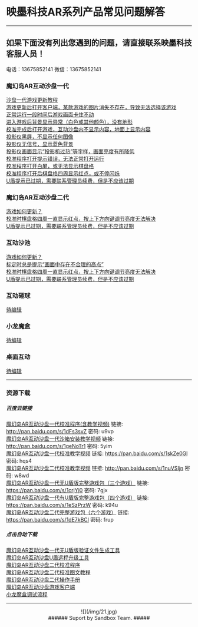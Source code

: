 # 映墨科技AR系列产品常见问题解答 #

----------

## 如果下面没有列出您遇到的问题，请直接联系映墨科技客服人员！ #
电话：13675852141 微信：13675852141

### 魔幻岛AR互动沙盘一代 ###

[沙盘一代游戏更新教程](MagicIsland-Update-V1.html "图文教程")    
[游戏更新后打开客户端，某款游戏的图片消失不存在，导致无法选择该游戏](MagicIsland-Update-1.html "游戏更新后打开客户端，某款游戏的图片消失不存在，导致无法选择该游戏")   
[正常运行一段时间后游戏画面卡住不动](MagicIsland-Kinect-1.html "正常运行一段时间后游戏画面卡住不动")   
[进入游戏后背景显示异常（白色或其他颜色），没有地形](MagicIsland-Kinect-2.html "进入游戏后背景显示异常（白色或其他颜色），没有地形")   
[校准完成后打开游戏，互动沙盘内不显示内容，地面上显示内容](MagicIsland-Calibration-1.html "校准完成后打开游戏，互动沙盘内不显示内容，地面上显示内容")   
[投影仪黑屏，不显示任何图像](MagicIsland-Projector-1.html "投影仪黑屏，不显示任何图像")   
[投影仪无信号，显示蓝色背景](MagicIsland-Projector-2.html "投影仪无信号，显示蓝色背景")   
[投影仪画面显示“投影机过热”等字样，画面亮度有所降低](MagicIsland-Projector-3.html "投影仪画面显示“投影机过热”等字样，画面亮度有所降低")   
[校准程序打开提示错误，无法正常打开运行](MagicIsland-Calibration-2.html "校准程序打开提示错误，无法正常打开运行")   
[校准程序打开白屏，或无法显示棋盘格](MagicIsland-Kinect-3.html "校准程序打开白屏，或无法显示棋盘格")   
[校准程序打开后棋盘格四周显示红点，或不停闪烁](MagicIsland-Kinect-4.html "校准程序打开后棋盘格四周显示红点，或不停闪烁")    
[U盾提示已过期，需要联系管理员续费，但是不应该过期](MagicIsland-Dongle-1.html "U盾提示已过期，需要联系管理员续费，但是不应该过期")   

### 魔幻岛AR互动沙盘二代 ###

[游戏如何更新？](MagicIsland-Update-2.html "游戏如何更新？")      
[校准时棋盘格四周一直显示红点，按上下方向键调节亮度无法解决](SandPool-calibration-2.html "校准时棋盘格四周一直显示红点，按上下方向键调节亮度无法解决")  
[U盾提示已过期，需要联系管理员续费，但是不应该过期](MagicIsland-Dongle-1.html "U盾提示已过期，需要联系管理员续费，但是不应该过期") 

### 互动沙池 ###

[游戏如何更新？](MagicIsland-Update-2.html "游戏如何更新？")  
[标定时总是提示“画面中存在不合理的高点”](SandPool-calibration-1.html "标定时总是提示“画面中存在不合理的高点”")   
[校准时棋盘格四周一直显示红点，按上下方向键调节亮度无法解决](SandPool-calibration-2.html "校准时棋盘格四周一直显示红点，按上下方向键调节亮度无法解决")  
[U盾提示已过期，需要联系管理员续费，但是不应该过期](MagicIsland-Dongle-1.html "U盾提示已过期，需要联系管理员续费，但是不应该过期")  

### 互动砸球 ###
[待编辑](待编辑 "待编辑")   

### 小龙魔盒 ###
[待编辑](待编辑 "待编辑") 

### 桌面互动 ###
[待编辑](待编辑 "待编辑")

---------------------------------
### 资源下载 ###
##### 百度云链接 ######
[魔幻岛AR互动沙盘一代校准程序(含教学视频)]("") 链接: http://pan.baidu.com/s/1dFs3svZ 密码: u9vp   
[魔幻岛AR互动沙盘一代沙箱安装教学视频]("") 链接: http://pan.baidu.com/s/1geNoTr1 密码: 5yim   
[魔幻岛AR互动沙盘一代校准教学视频]("") 链接: https://pan.baidu.com/s/1skZe0Gl 密码: hqs4   
[魔幻岛AR互动沙盘二代校准教学视频]("") 链接: http://pan.baidu.com/s/1nuVSIjn 密码: w8wd   
[魔幻岛AR互动沙盘一代无U盾版完整游戏包（三个游戏）]("") 链接: https://pan.baidu.com/s/1crjYj0 密码: 7gjx   
[魔幻岛AR互动沙盘一代有U盾版完整游戏包（四个游戏）]("") 链接: https://pan.baidu.com/s/1eSzPrzW 密码: k94u   
[魔幻岛AR互动沙盘二代完整游戏包（六个游戏）]("") 链接: https://pan.baidu.com/s/1dE7kBCl 密码: frup     
 

##### 点击自动下载 #####
[魔幻岛AR互动沙盘一代无U盾版验证文件生成工具](/attachment/sandbox/keyGenerator.zip "魔幻岛AR互动沙盘一代无U盾版验证文件生成工具")   
[魔幻岛AR互动沙盘U盾远程升级工具](/attachment/sandbox/dongleUpdate_v1.0.0.5.zip "魔幻岛AR互动沙盘U盾远程升级工具")   
[魔幻岛AR互动沙盘二代校准程序](/attachment/sandbox/魔幻岛沙盘二代校准软件1.1.zip "魔幻岛AR互动沙盘二代校准程序")   
[魔幻岛AR互动沙盘二代校准图文教程](/attachment/sandbox/魔幻岛二代校准图文教程.pdf "魔幻岛AR互动沙盘二代校准图文教程")   
[魔幻岛AR互动沙盘二代操作手册](/attachment/sandbox/魔幻岛AR互动沙盘二代操作手册.pdf "魔幻岛AR互动沙盘二代操作手册")           
[魔幻岛AR互动沙盘游戏客户端](/attachment/sandbox/魔幻岛客户端单机版.exe "AR魔幻岛游戏客户端")  
[小龙魔盒调试流程](/attachment/sandbox/小龙魔盒调试流程.pdf "小龙魔盒调试流程")


---------------------------------

<center> ![](/img/21.jpg) </center>

<center> 
###### Suport by Sandbox Team. #####
</center>

